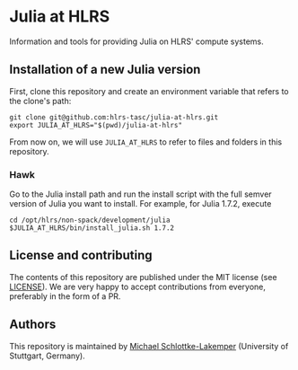 # Julia at HLRS
Information and tools for providing Julia on HLRS' compute systems.


## Installation of a new Julia version
First, clone this repository and create an environment variable that refers to
the clone's path:
```shell
git clone git@github.com:hlrs-tasc/julia-at-hlrs.git
export JULIA_AT_HLRS="$(pwd)/julia-at-hlrs"
```
From now on, we will use `JULIA_AT_HLRS` to refer to files and folders in this
repository.

### Hawk

Go to the Julia install path and run the install script with the full semver
version of Julia you want to install. For example, for Julia 1.7.2, execute
```shell
cd /opt/hlrs/non-spack/development/julia
$JULIA_AT_HLRS/bin/install_julia.sh 1.7.2
```



## License and contributing
The contents of this repository are published under the MIT license (see [LICENSE](LICENSE)). We are
very happy to accept contributions from everyone, preferably in the form of a PR.


## Authors
This repository is maintained by
[Michael Schlottke-Lakemper](https://www.hlrs.de/about-us/organization/divisions-departments/av/tasc/)
(University of Stuttgart, Germany).
